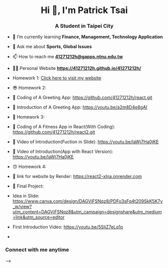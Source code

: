 <h1 align="center">Hi 👋,  I'm Patrick Tsai</h1>
<h3 align="center">A Student in Taipei City</h3>

- 🌱 I’m currently learning **Finance, Management, Technology Application**

- 💬 Ask me about **Sports, Global Issues**

- 📫 How to reach me **41271212h@gapps.ntnu.edu.tw**

- 🧑‍💻 Personal Website **https://41271212h.github.io/41271212h/**
- Homework 1: [Click here to visit my website](https://41271212h.github.io/41271212h/)

- 😎 Homework 2:
- 💬 Coding of A Greeting App: https://github.com/41271212h/react.git
- 🎥 Introduction of A Greeting App: https://youtu.be/a2m8D4e8gAI

- 😬 Homework 3:
- 💬 Coding of A Fitness App in React(With Coding): https://github.com/41271212h/react2.git
- 🎥 Video of Introduction(Fuction in Slide): https://youtu.be/laWj7Ha0jKE
- 🎥 Video of Introduction(App with React Version): https://youtu.be/laWj7Ha0jKE

- 😙 Homework 4:
- 🔗 link for website by Render: https://react2-xlna.onrender.com
  
- 🤔 Final Project:
- Idea in Slide: https://www.canva.com/design/DAGViFSNqz8/PDFo3sFq4t209SkK5K7y_w/view?utm_content=DAGViFSNqz8&utm_campaign=designshare&utm_medium=link&utm_source=editor
- First Introduction Video: https://youtu.be/5SIjZ7eLq1o
- 
<h3 align="left">Connect with me anytime</h3>
<p align="left">
</p>
-->

